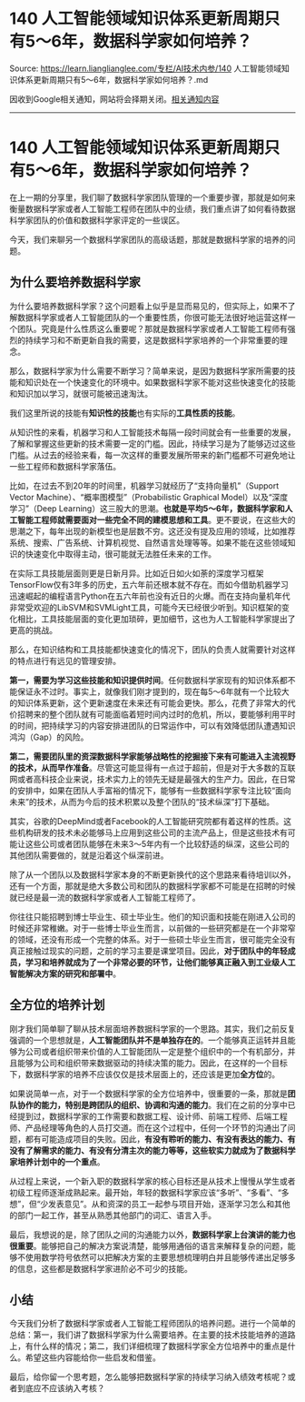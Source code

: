 # 140 人工智能领域知识体系更新周期只有5～6年，数据科学家如何培养？ 

Source: https://learn.lianglianglee.com/专栏/AI技术内参/140 人工智能领域知识体系更新周期只有5～6年，数据科学家如何培养？.md

因收到Google相关通知，网站将会择期关闭。[相关通知内容](https://lumendatabase.org/notices/44265620)

---

# 140 人工智能领域知识体系更新周期只有5～6年，数据科学家如何培养？

在上一期的分享里，我们聊了数据科学家团队管理的一个重要步骤，那就是如何来衡量数据科学家或者人工智能工程师在团队中的业绩，我们重点讲了如何看待数据科学家团队的价值和数据科学家评定的一些误区。

今天，我们来聊另一个数据科学家团队的高级话题，那就是数据科学家的培养的问题。

## 为什么要培养数据科学家

为什么要培养数据科学家？这个问题看上似乎是显而易见的，但实际上，如果不了解数据科学家或者人工智能团队的一个重要性质，你很可能无法很好地运营这样一个团队。究竟是什么性质这么重要呢？那就是数据科学家或者人工智能工程师有强烈的持续学习和不断更新自我的需要，这是数据科学家培养的一个非常重要的理念。

那么，数据科学家为什么需要不断学习？简单来说，是因为数据科学家所需要的技能和知识处在一个快速变化的环境中。如果数据科学家不能对这些快速变化的技能和知识加以学习，就很可能被迅速淘汰。

我们这里所说的技能有**知识性的技能**也有实际的**工具性质的技能**。

从知识性的来看，机器学习和人工智能技术每隔一段时间就会有一些重要的发展，了解和掌握这些更新的技术需要一定的门槛。因此，持续学习是为了能够迈过这些门槛。从过去的经验来看，每一次这样的重要发展所带来的新门槛都不可避免地让一些工程师和数据科学家落伍。

比如，在过去不到20年的时间里，机器学习就经历了“支持向量机”（Support Vector Machine）、“概率图模型”（Probabilistic Graphical Model）以及“深度学习”（Deep Learning）这三股大的思潮。**也就是平均5～6年，数据科学家和人工智能工程师就需要面对一些完全不同的建模思想和工具**。更不要说，在这些大的思潮之下，每年出现的新模型也是层数不穷。这还没有提及应用的领域，比如推荐系统、搜索、广告系统、计算机视觉、自然语言处理等等。如果不能在这些领域知识的快速变化中取得主动，很可能就无法胜任未来的工作。

在实际工具技能层面则更是日新月异。比如近日如火如荼的深度学习框架TensorFlow仅有3年多的历史，五六年前还根本就不存在。而如今借助机器学习迅速崛起的编程语言Python在五六年前也没有近日的火爆。而在支持向量机年代非常受欢迎的LibSVM和SVMLight工具，可能今天已经很少听到。知识框架的变化相比，工具技能层面的变化更加琐碎，更加细节，这也为人工智能科学家提出了更高的挑战。

那么，在知识结构和工具技能都快速变化的情况下，团队的负责人就需要针对这样的特点进行有远见的管理安排。

**第一，需要为学习这些技能和知识提供时间**。任何数据科学家现有的知识体系都不能保证永不过时。事实上，就像我们刚才提到的，现在每5～6年就有一个比较大的知识体系更新，这个更新速度在未来还有可能会更快。那么，花费了非常大的代价招聘来的整个团队就有可能面临着短时间内过时的危机，所以，要能够利用平时的时间，把持续学习的内容安排进团队的日常运作中，可以有效降低团队遭遇知识鸿沟（Gap）的风险。

**第二，需要团队里的资深数据科学家能够战略性的挖掘接下来有可能进入主流视野的技术，从而早作准备**。尽管这可能显得有一点过于超前，但是对于大多数的互联网或者高科技企业来说，技术实力上的领先无疑是最强大的生产力。因此，在日常的安排中，如果在团队人手富裕的情况下，能够有一些数据科学家专注比较“面向未来”的技术，从而为今后的技术积累以及整个团队的“技术纵深”打下基础。

其实，谷歌的DeepMind或者Facebook的人工智能研究院都有着这样的性质。这些机构研发的技术未必能够马上应用到这些公司的主流产品上，但是这些技术有可能让这些公司或者团队能够在未来3～5年内有一个比较舒适的纵深，这些公司的其他团队需要做的，就是沿着这个纵深前进。

除了从一个团队以及数据科学家本身的不断更新换代的这个思路来看待培训以外，还有一个方面，那就是绝大多数公司和团队的数据科学家都不可能是在招聘的时候就已经是最一流的数据科学家或者人工智能工程师了。

你往往只能招聘到博士毕业生、硕士毕业生。他们的知识面和技能在刚进入公司的时候还非常稚嫩。对于一些博士毕业生而言，以前做的一些研究都是在一个非常窄的领域，还没有形成一个完整的体系。对于一些硕士毕业生而言，很可能完全没有真正接触过现实的问题，之前的学习主要是课堂项目。因此，**对于团队中的年轻成员，学习和培养就成为了一个非常必要的环节，让他们能够真正融入到工业级人工智能解决方案的研究和部署中**。

## 全方位的培养计划

刚才我们简单聊了聊从技术层面培养数据科学家的一个思路。其实，我们之前反复强调的一个思想就是，**人工智能团队并不是单独存在的**。一个能够真正运转并且能够为公司或者组织带来价值的人工智能团队一定是整个组织中的一个有机部分，并且能够为公司和组织带来数据驱动的持续决策的能力。因此，在这样的一个目标下，数据科学家的培养不应该仅仅是技术层面上的，还应该是更加**全方位**的。

如果说简单一点，对于一个数据科学家的全方位培养中，很重要的一条，那就是**团队协作的能力，特别是跨团队的组织、协调和沟通的能力**。我们在之前的分享中已经提到过，数据科学家的工作需要和数据工程、设计师、前端工程师、后端工程师、产品经理等角色的人员打交道。而在这个过程中，任何一个环节的沟通出了问题，都有可能造成项目的失败。因此，**有没有聆听的能力、有没有表达的能力、有没有了解需求的能力、有没有分清主次的能力等等，这些软实力就成为了数据科学家培养计划中的一个重点**。

从过程上来说，一个新入职的数据科学家的核心目标还是从技术上慢慢从学生或者初级工程师逐渐成熟起来。最开始，年轻的数据科学家应该“多听”、“多看”、“多想”，但“少发表意见”。从和资深的员工一起参与项目开始，逐渐学习怎么和其他的部门一起工作，甚至从熟悉其他部门的词汇、语言入手。

最后，我想说的是，除了团队之间的沟通能力以外，**数据科学家上台演讲的能力也很重要**。能够把自己的解决方案说清楚，能够用通俗的语言来解释复杂的问题，能够不使用数学符号依然可以把解决方案的主要思想梳理明白并且能够传递出足够多的信息，这些都是数据科学家进阶必不可少的技能。

## 小结

今天我们分析了数据科学家或者人工智能工程师团队的培养问题。进行一个简单的总结：第一，我们讲了数据科学家为什么需要培养。在主要的技术技能培养的道路上，有什么样的情况；第二，我们详细梳理了数据科学家全方位培养中的重点是什么。希望这些内容能给你一些启发和借鉴。

最后，给你留一个思考题，怎么能够把数据科学家的持续学习纳入绩效考核呢？或者到底应不应该纳入考核？
